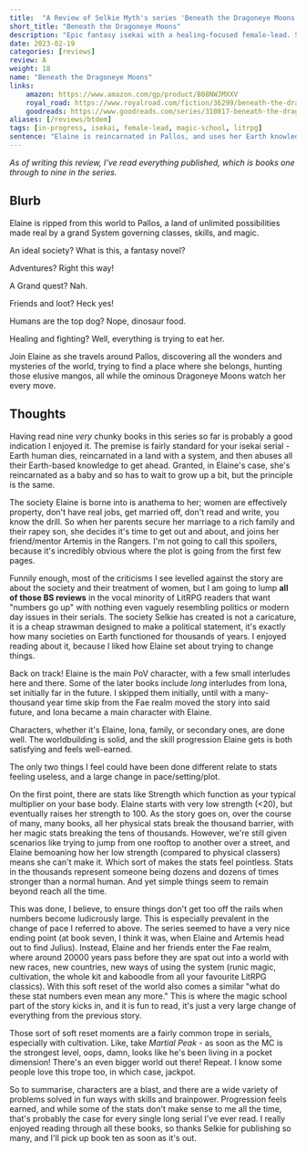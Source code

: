 ```yaml
---
title:  "A Review of Selkie Myth's series 'Beneath the Dragoneye Moons'"
short_title: "Beneath the Dragoneye Moons"
description: "Epic fantasy isekai with a healing-focused female-lead. Some magic school in books eight and nine."
date: 2023-02-19
categories: [reviews]
review: A
weight: 18
name: "Beneath the Dragoneye Moons"
links:
    amazon: https://www.amazon.com/gp/product/B08NWJMXXV
    royal_road: https://www.royalroad.com/fiction/36299/beneath-the-dragoneye-moons
    goodreads: https://www.goodreads.com/series/310817-beneath-the-dragoneye-moons
aliases: [/reviews/btdem]
tags: [in-progress, isekai, female-lead, magic-school, litrpg]
sentence: "Elaine is reincarnated in Pallos, and uses her Earth knowledge to become the ultimate healer."
---
```


*As of writing this review, I've read everything published, which is books one through to nine in the series.*

## Blurb

Elaine is ripped from this world to Pallos, a land of unlimited possibilities made real by a grand System governing classes, skills, and magic.

An ideal society? What is this, a fantasy novel?

Adventures? Right this way!

A Grand quest? Nah.

Friends and loot? Heck yes!

Humans are the top dog? Nope, dinosaur food.

Healing and fighting? Well, everything is trying to eat her.

Join Elaine as she travels around Pallos, discovering all the wonders and mysteries of the world, trying to find a place where she belongs, hunting those elusive mangos, all while the ominous Dragoneye Moons watch her every move.

## Thoughts

Having read nine *very* chunky books in this series so far is probably a good indication I enjoyed it. The premise is fairly standard for your isekai serial - Earth human dies, reincarnated in a land with a system, and then abuses all their Earth-based knowledge to get ahead. Granted, in Elaine's case, she's reincarnated as a baby and so has to wait to grow up a bit, but the principle is the same. 

The society Elaine is borne into is anathema to her; women are effectively property, don't have real jobs, get married off, don't read and write, you know the drill. So when her parents secure her marriage to a rich family and their rapey son, she decides it's time to get out and about, and joins her friend/mentor Artemis in the Rangers. I'm not going to call this spoilers, because it's incredibly obvious where the plot is going from the first few pages.

Funnily enough, most of the criticisms I see levelled against the story are about the society and their treatment of women, but I am going to lump **all of those BS reviews** in the vocal minority of LitRPG readers that want "numbers go up" with nothing even vaguely resembling politics or modern day issues in their serials. The society Selkie has created is not a caricature, it is a cheap strawman designed to make a political statement, it's exactly how many societies on Earth functioned for thousands of years. I enjoyed reading about it, because I liked how Elaine set about trying to change things.

Back on track! Elaine is the main PoV character, with a few small interludes here and there. Some of the later books include *long* interludes from Iona, set initially far in the future. I skipped them initially, until <span class="spoiler">with a many-thousand year time skip from the Fae realm moved the story into said future, and Iona became a main character with Elaine.</span>

Characters, whether it's Elaine, Iona, family, or secondary ones, are done well. The worldbuilding is solid, and the skill progression Elaine gets is both satisfying and feels well-earned. 

The only two things I feel could have been done different relate to stats feeling useless, and a large change in pace/setting/plot.

On the first point, there are stats like Strength which function as your typical multiplier on your base body. Elaine starts with very low strength (<20), but eventually raises her strength to 100. As the story goes on, over the course of many, many books, all her physical stats break the thousand barrier, with her magic stats breaking the tens of thousands. However, we're still given scenarios like trying to jump from one rooftop to another over a street, and Elaine bemoaning how her low strength (compared to physical classers) means she can't make it. Which sort of makes the stats feel pointless. Stats in the thousands represent someone being dozens and dozens of times stronger than a normal human. And yet simple things seem to remain beyond reach all the time.

This was done, I believe, to ensure things don't get too off the rails when numbers become ludicrously large. This is especially prevalent in the change of pace I referred to above. <span class="spoiler">
The series seemed to have a very nice ending point (at book seven, I think it was, when Elaine and Artemis head out to find Julius). Instead, Elaine and her friends enter the Fae realm, where around 20000 years pass before they are spat out into a world with new races, new countries, new ways of using the system (runic magic, cultivation, the whole kit and kaboodle from all your favourite LitRPG classics). With this soft reset of the world also comes a similar "what do these stat numbers even mean any more." This is where the magic school part of the story kicks in, and it is fun to read, it's just a very large change of everything from the previous story.</span>

Those sort of soft reset moments are a fairly common trope in serials, especially with cultivation. Like, take *Martial Peak* - as soon as the MC is the strongest level, oops, damn, looks like he's been living in a pocket dimension! There's an even bigger world out there! Repeat. I know some people love this trope too, in which case, jackpot. 

So to summarise, characters are a blast, and there are a wide variety of problems solved in fun ways with skills and brainpower. Progression feels earned, and while some of the stats don't make sense to me all the time, that's probably the case for every single long serial I've ever read. I really enjoyed reading through all these books, so thanks Selkie for publishing so many, and I'll pick up book ten as soon as it's out.
